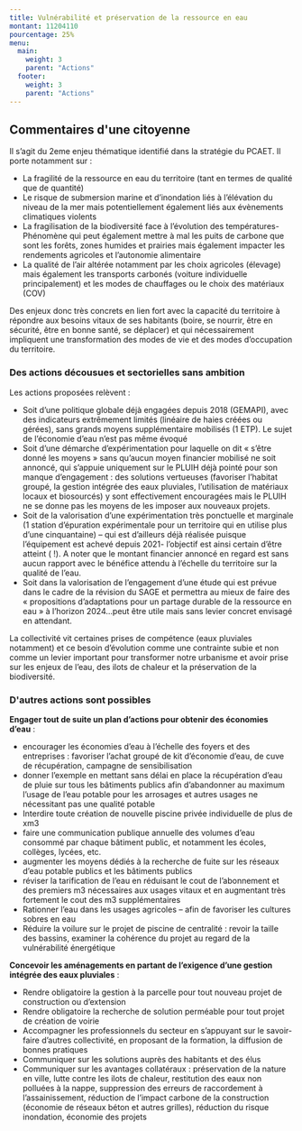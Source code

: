 ```yaml
---
title: Vulnérabilité et préservation de la ressource en eau
montant: 11204110
pourcentage: 25%
menu:
  main:
    weight: 3
    parent: "Actions"
  footer:
    weight: 3
    parent: "Actions"
---
```


## Commentaires d'une citoyenne

Il s’agit du 2eme enjeu thématique identifié dans la stratégie du PCAET. Il porte notamment sur :

- La fragilité de la ressource en eau du territoire (tant en termes de qualité que de quantité)
- Le risque de submersion marine et d’inondation liés à l’élévation du niveau de la mer mais potentiellement également liés aux évènements climatiques violents
- La fragilisation de la biodiversité face à l’évolution des températures- Phénomène qui peut également mettre à mal les puits de carbone que sont les forêts, zones humides et prairies mais également impacter les rendements agricoles et l’autonomie alimentaire
- La qualité de l’air altérée notamment par les choix agricoles (élevage) mais également les transports carbonés (voiture individuelle principalement) et les modes de chauffages ou le choix des matériaux (COV)

Des enjeux donc très concrets en lien fort avec la capacité du territoire à répondre aux besoins vitaux de ses habitants (boire, se nourrir, être en sécurité, être en bonne santé, se déplacer) et qui nécessairement impliquent une transformation des modes de vie et des modes d’occupation du territoire.

### Des actions décousues et sectorielles sans ambition

Les actions proposées relèvent :
  - Soit d’une politique globale déjà engagées depuis 2018 (GEMAPI), avec des indicateurs extrêmement limités (linéaire de haies créées ou gérées), sans grands moyens supplémentaire mobilisés (1 ETP). Le sujet de l’économie d’eau n’est pas même évoqué
  - Soit d’une démarche d’expérimentation pour laquelle on dit « s’être donné les moyens » sans qu’aucun moyen financier mobilisé ne soit annoncé, qui s’appuie uniquement sur le PLUIH déjà pointé pour son manque d’engagement : des solutions vertueuses (favoriser l’habitat groupé, la gestion intégrée des eaux pluviales, l’utilisation de matériaux locaux et biosourcés) y sont effectivement encouragées mais le PLUIH ne se donne pas les moyens de les imposer aux nouveaux projets.
  - Soit de la valorisation d’une expérimentation très ponctuelle et marginale (1 station d’épuration expérimentale pour un territoire qui en utilise plus d’une cinquantaine) – qui est d’ailleurs déjà réalisée puisque l’équipement est achevé depuis 2021- l’objectif est ainsi certain d’être atteint ( !). A noter que le montant financier annoncé en regard est sans aucun rapport avec le bénéfice attendu à l’échelle du territoire sur la qualité de l’eau.
  - Soit dans la valorisation de l’engagement d’une étude qui est prévue dans le cadre de la révision du SAGE et permettra au mieux de faire des « propositions d’adaptations pour un partage durable de la ressource en eau » à l’horizon 2024…peut être utile mais sans levier concret envisagé en attendant.

La collectivité vit certaines prises de compétence (eaux pluviales notamment) et ce besoin d’évolution comme une contrainte subie et non comme un levier important pour transformer notre urbanisme et avoir prise sur les enjeux de l’eau, des ilots de chaleur et la préservation de la biodiversité.


### D'autres actions sont possibles

**Engager tout de suite un plan d’actions pour obtenir des économies d’eau** :
  - encourager les économies d’eau à l’échelle des foyers et des entreprises : favoriser l’achat groupé de kit d’économie d’eau, de cuve de récupération, campagne de sensibilisation
  - donner l’exemple en mettant sans délai en place la récupération d’eau de pluie sur tous les bâtiments publics afin d’abandonner au maximum l’usage de l’eau potable pour les arrosages et autres usages ne nécessitant pas une qualité potable
  - Interdire toute création de nouvelle piscine privée individuelle de plus de xm3
  -  faire une communication publique annuelle des volumes d’eau consommé par chaque bâtiment public, et notamment les écoles, collèges, lycées, etc.
  - augmenter les moyens dédiés à la recherche de fuite sur les réseaux d’eau potable publics et les bâtiments publics
  - réviser la tarification de l’eau en réduisant le cout de l’abonnement et des premiers m3 nécessaires aux usages vitaux et en augmentant très fortement le cout des m3 supplémentaires
  - Rationner l’eau dans les usages agricoles – afin de favoriser les cultures sobres en eau
  - Réduire la voilure sur le projet de piscine de centralité : revoir la taille des bassins, examiner la cohérence du projet au regard de la vulnérabilité énergétique

**Concevoir les aménagements en partant de l’exigence d’une gestion intégrée des eaux pluviales** :
  - Rendre obligatoire la gestion à la parcelle pour tout nouveau projet de construction ou d’extension
  - Rendre obligatoire la recherche de solution perméable pour tout projet de création de voirie
  - Accompagner les professionnels du secteur en s’appuyant sur le savoir-faire d’autres collectivité, en proposant de la formation, la diffusion de bonnes pratiques
  - Communiquer sur les solutions auprès des habitants et des élus
  - Communiquer sur les avantages collatéraux : préservation de la nature en ville, lutte contre les ilots de chaleur, restitution des eaux non polluées à la nappe, suppression des erreurs de raccordement à l’assainissement, réduction de l’impact carbone de la construction (économie de réseaux béton et autres grilles), réduction du risque inondation, économie des projets
